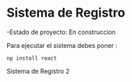 <h1>Sistema de Registro </h1>

-Estado de proyecto: En construccion 

Para ejecutar el sistema debes poner :

``` np install react ```


Sistema de Registro 2

